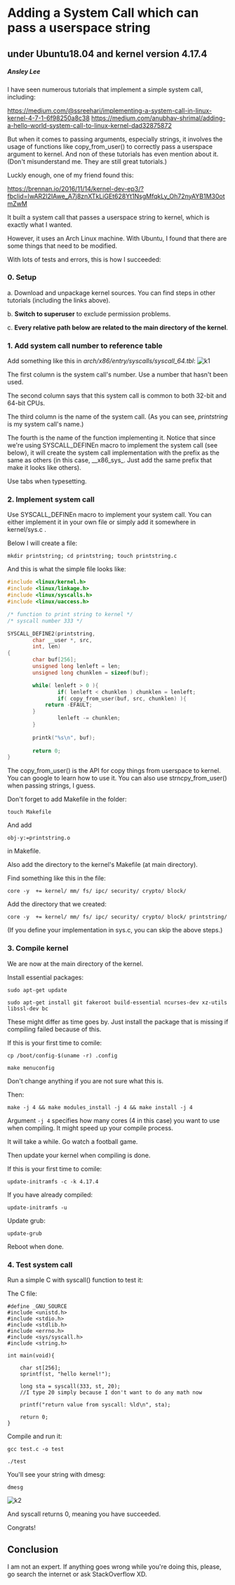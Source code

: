 # Adding a System Call which can pass a userspace string
## under Ubuntu18.04 and kernel version 4.17.4
##### Ansley Lee

I have seen numerous tutorials that implement a simple system call, including:

https://medium.com/@ssreehari/implementing-a-system-call-in-linux-kernel-4-7-1-6f98250a8c38
https://medium.com/anubhav-shrimal/adding-a-hello-world-system-call-to-linux-kernel-dad32875872

But when it comes to passing arguments, especially strings, it involves the usage of  functions like copy_from_user() to correctly pass a userspace argument to kernel. And non of these tutorials has even mention about it. (Don't misunderstand me. They are still great tutorials.)

Luckly enough, one of my friend found this:

https://brennan.io/2016/11/14/kernel-dev-ep3/?fbclid=IwAR2l2IAwe_A7j8znXTkLiGEt628Yt1NsgMfqkLy_Oh72nyAYB1M30otmZwM

It built a system call that passes a userspace string to kernel, which is exactly what I wanted.

However, it uses an Arch Linux machine. With Ubuntu, I found that there are some things that need to be modified.

With lots of tests and errors, this is how I succeeded:

### 0. Setup
a. Download and unpackage kernel sources. You can find steps in other tutorials (including the links above).

b. **Switch to superuser** to exclude permission problems.

c. **Every relative path below are related to the main directory of the kernel**.

### 1. Add system call number to reference table
Add something like this in *arch/x86/entry/syscalls/syscall_64.tbl*:
![k1](./k1.png)

The first column is the system call's number. Use a number that hasn't been used.

The second column says that this system call is common to both 32-bit and 64-bit CPUs.

The third column is the name of the system call. (As you can see, *printstring* is my system call's name.)

The fourth is the name of the function implementing it. Notice that since we're using SYSCALL_DEFINEn macro to implement the system call (see below), it will create the system call implementation with the prefix as the same as others (in this case, \_\_x86\_sys\_. Just add the same prefix that make it looks like others).

Use tabs when typesetting.

### 2. Implement system call

Use SYSCALL_DEFINEn macro to implement your system call.
You can either implement it in your own file or simply add it somewhere in kernel/sys.c .

Below I will create a file:

`mkdir printstring; cd printstring; touch printstring.c` 

And this is what the simple file looks like:
```c
#include <linux/kernel.h>
#include <linux/linkage.h>
#include <linux/syscalls.h>
#include <linux/uaccess.h>

/* function to print string to kernel */
/* syscall number 333 */

SYSCALL_DEFINE2(printstring,
		char __user *, src,
		int, len)
{
        char buf[256];
        unsigned long lenleft = len;
        unsigned long chunklen = sizeof(buf);

        while( lenleft > 0 ){
                if( lenleft < chunklen ) chunklen = lenleft;
                if( copy_from_user(buf, src, chunklen) ){
    		return -EFAULT;
    	}
                lenleft -= chunklen;
        }
    
        printk("%s\n", buf);
    
        return 0;
}
```



The copy_from_user() is the API for copy things from userspace to kernel. You can google to learn how to use it. You can also use strncpy_from_user() when passing strings, I guess.

Don't forget to add Makefile in the folder:

`touch Makefile`

And add

`obj-y:=printstring.o`

in Makefile.

Also add the directory to the kernel's Makefile (at main directory).

Find something like this in the file:

`core -y  += kernel/ mm/ fs/ ipc/ security/ crypto/ block/`

Add the directory that we created:

`core -y  += kernel/ mm/ fs/ ipc/ security/ crypto/ block/ printstring/`

(If you define your implementation in sys.c, you can skip the above steps.)

### 3. Compile kernel
We are now at the main directory of the kernel.

Install essential packages:

`sudo apt-get update`

`sudo apt-get install git fakeroot build-essential ncurses-dev xz-utils libssl-dev bc`

These might differ as time goes by. Just install the package that is missing if compiling failed because of this.

If this is your first time to comile:

`cp /boot/config-$(uname -r) .config`

`make menuconfig`

Don't change anything if you are not sure what this is.

Then:

`make -j 4 && make modules_install -j 4 && make install -j 4`

Argument `-j 4` specifies how many cores (4 in this case) you want to use when compiling. It might speed up your compile process.

It will take a while. Go watch a football game.

Then update your kernel when compiling is done.

If this is your first time to comile:

`update-initramfs -c -k 4.17.4`

If you have already compiled:

`update-initramfs -u`



Update grub:

`update-grub`



Reboot when done.

### 4. Test system call
Run a simple C with syscall() function to test it:

The C file:
```
#define _GNU_SOURCE
#include <unistd.h>
#include <stdio.h>
#include <stdlib.h>
#include <errno.h>
#include <sys/syscall.h>
#include <string.h>

int main(void){
	
    char st[256];
    sprintf(st, "hello kernel!");
    
    long sta = syscall(333, st, 20);
    //I type 20 simply because I don't want to do any math now

    printf("return value from syscall: %ld\n", sta);

    return 0;
}
```

Compile and run it:

`gcc test.c -o test`

`./test`



You'll see your string with dmesg:

`dmesg`



![k2](./k2.png)

And syscall returns 0, meaning you have succeeded.

Congrats!

## Conclusion
I am not an expert. If anything goes wrong while you're doing this, please, go search the internet or ask StackOverflow XD.
